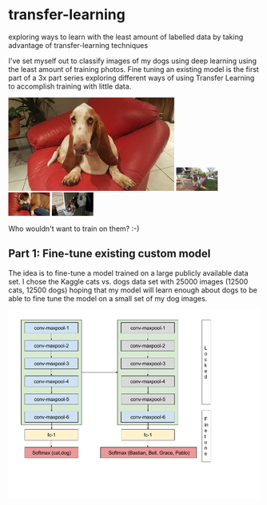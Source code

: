 # transfer-learning
exploring ways to learn with the least amount of labelled data by taking advantage of transfer-learning techniques

I've set myself out to classify images of my dogs using deep learning using the least amount of training photos. 
Fine tuning an existing model is the first part of a 3x part series exploring different ways of using Transfer Learning to accomplish training with little data.

![Bastian](images/bastian.jpg) ![Bella](images/bella.jpg) ![Grace](images/grace.jpg) ![Pablo](images/pablo.jpg)

Who wouldn't want to train on them? :-)


## Part 1: Fine-tune existing custom model

The idea is to fine-tune a model trained on a large publicly available data set. I chose the Kaggle cats vs. dogs data set with 25000 images (12500 cats, 12500 dogs) hoping that my model will learn enough about dogs to be able to fine tune the model on a small set of my dog images.


![Architecture](images/transfer-learning-custom-model.png)

